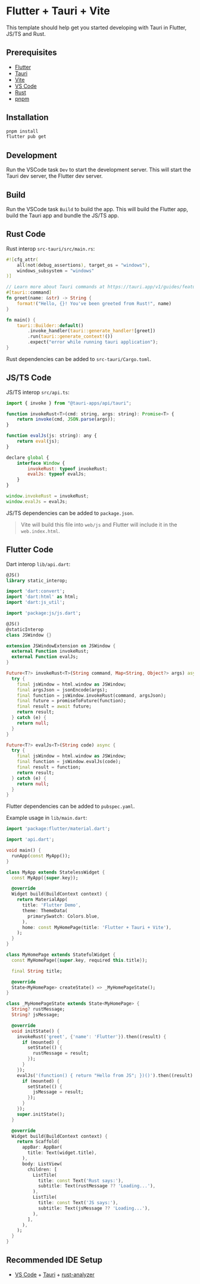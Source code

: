# Flutter + Tauri + Vite

This template should help get you started developing with Tauri in Flutter, JS/TS and Rust.

## Prerequisites

- [Flutter](https://flutter.dev/docs/get-started/install)
- [Tauri](https://tauri.studio/en/docs/getting-started/intro)
- [Vite](https://vitejs.dev/guide/#scaffolding-your-first-vite-project)
- [VS Code](https://code.visualstudio.com/)
- [Rust](https://www.rust-lang.org/tools/install)
- [pnpm](https://pnpm.io/installation)

## Installation

```bash
pnpm install
flutter pub get
```

## Development

Run the VSCode task `Dev` to start the development server. This will start the Tauri dev server, the Flutter dev server.

## Build

Run the VSCode task `Build` to build the app. This will build the Flutter app, build the Tauri app and bundle the JS/TS app.

## Rust Code

Rust interop `src-tauri/src/main.rs`:

```rust
#![cfg_attr(
    all(not(debug_assertions), target_os = "windows"),
    windows_subsystem = "windows"
)]

// Learn more about Tauri commands at https://tauri.app/v1/guides/features/command
#[tauri::command]
fn greet(name: &str) -> String {
    format!("Hello, {}! You've been greeted from Rust!", name)
}

fn main() {
    tauri::Builder::default()
        .invoke_handler(tauri::generate_handler![greet])
        .run(tauri::generate_context!())
        .expect("error while running tauri application");
}
```

Rust dependencies can be added to `src-tauri/Cargo.toml`.

## JS/TS Code

JS/TS interop `src/api.ts`:

```javascript
import { invoke } from "@tauri-apps/api/tauri";

function invokeRust<T>(cmd: string, args: string): Promise<T> {
    return invoke(cmd, JSON.parse(args));
}

function evalJs(js: string): any {
    return eval(js);
}

declare global {
    interface Window {
        invokeRust: typeof invokeRust;
        evalJs: typeof evalJs;
    }
}

window.invokeRust = invokeRust;
window.evalJs = evalJs;

```

JS/TS dependencies can be added to `package.json`.

> Vite will build this file into `web/js` and Flutter will include it in the `web.index.html`.

## Flutter Code

Dart interop `lib/api.dart`:

```dart
@JS()
library static_interop;

import 'dart:convert';
import 'dart:html' as html;
import 'dart:js_util';

import 'package:js/js.dart';

@JS()
@staticInterop
class JSWindow {}

extension JSWindowExtension on JSWindow {
  external Function invokeRust;
  external Function evalJs;
}

Future<T?> invokeRust<T>(String command, Map<String, Object?> args) async {
  try {
    final jsWindow = html.window as JSWindow;
    final argsJson = jsonEncode(args);
    final function = jsWindow.invokeRust(command, argsJson);
    final future = promiseToFuture(function);
    final result = await future;
    return result;
  } catch (e) {
    return null;
  }
}

Future<T?> evalJs<T>(String code) async {
  try {
    final jsWindow = html.window as JSWindow;
    final function = jsWindow.evalJs(code);
    final result = function;
    return result;
  } catch (e) {
    return null;
  }
}
```

Flutter dependencies can be added to `pubspec.yaml`.

Example usage in `lib/main.dart`:

```dart
import 'package:flutter/material.dart';

import 'api.dart';

void main() {
  runApp(const MyApp());
}

class MyApp extends StatelessWidget {
  const MyApp({super.key});

  @override
  Widget build(BuildContext context) {
    return MaterialApp(
      title: 'Flutter Demo',
      theme: ThemeData(
        primarySwatch: Colors.blue,
      ),
      home: const MyHomePage(title: 'Flutter + Tauri + Vite'),
    );
  }
}

class MyHomePage extends StatefulWidget {
  const MyHomePage({super.key, required this.title});

  final String title;

  @override
  State<MyHomePage> createState() => _MyHomePageState();
}

class _MyHomePageState extends State<MyHomePage> {
  String? rustMessage;
  String? jsMessage;

  @override
  void initState() {
    invokeRust('greet', {'name': 'Flutter'}).then((result) {
      if (mounted) {
        setState(() {
          rustMessage = result;
        });
      }
    });
    evalJs('(function() { return "Hello from JS"; })()').then((result) {
      if (mounted) {
        setState(() {
          jsMessage = result;
        });
      }
    });
    super.initState();
  }

  @override
  Widget build(BuildContext context) {
    return Scaffold(
      appBar: AppBar(
        title: Text(widget.title),
      ),
      body: ListView(
        children: [
          ListTile(
            title: const Text('Rust says:'),
            subtitle: Text(rustMessage ?? 'Loading...'),
          ),
          ListTile(
            title: const Text('JS says:'),
            subtitle: Text(jsMessage ?? 'Loading...'),
          ),
        ],
      ),
    );
  }
}
```

## Recommended IDE Setup

- [VS Code](https://code.visualstudio.com/) + [Tauri](https://marketplace.visualstudio.com/items?itemName=tauri-apps.tauri-vscode) + [rust-analyzer](https://marketplace.visualstudio.com/items?itemName=rust-lang.rust-analyzer)
